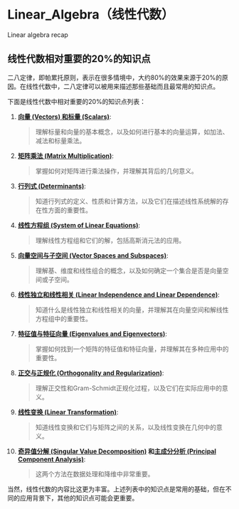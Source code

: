 # Linear_Algebra（线性代数）

Linear algebra recap

## 线性代数相对重要的20%的知识点

二八定律，即帕累托原则，表示在很多情境中，大约80%的效果来源于20%的原因。在线性代数中，二八定律可以被用来描述那些基础而且最常用的知识点。

下面是线性代数中相对重要的20%的知识点列表：

1. **[向量 (Vectors) 和标量 (Scalars)](01_Vectors_Scalars.md)**:
   > 理解标量和向量的基本概念，以及如何进行基本的向量运算，如加法、减法和标量乘法。

2. **[矩阵乘法 (Matrix Multiplication)](02_Matrix_Multiplication.md)**:
   > 掌握如何对矩阵进行乘法操作，并理解其背后的几何意义。

3. **[行列式 (Determinants)](03_Determinates.md)**:
   > 知道行列式的定义、性质和计算方法，以及它们在描述线性系统解的存在性方面的重要性。

4. **[线性方程组 (System of Linear Equations)](04_System_of_Linear_Equations.md)**:
   > 理解线性方程组和它们的解，包括高斯消元法的应用。

5. **[向量空间与子空间 (Vector Spaces and Subspaces)](05_Vector_Spaces_and_Subspaces.md)**:
   > 理解基、维度和线性组合的概念，以及如何确定一个集合是否是向量空间或子空间。

6. **[线性独立和线性相关 (Linear Independence and Linear Dependence)](06_Linear_Independence_and_Linear_Dependence.md)**:
   > 知道什么是线性独立和线性相关的向量，并理解其在向量空间和解线性方程组中的重要性。

7. **[特征值与特征向量 (Eigenvalues and Eigenvectors)](07_Eigenvalues_and_Eigenvectors.md)**:
   > 掌握如何找到一个矩阵的特征值和特征向量，并理解其在多种应用中的重要性。

8. **[正交与正规化 (Orthogonality and Regularization)](08_Orthogonality_and_Regularization.md)**:
   > 理解正交性和Gram-Schmidt正规化过程，以及它们在实际应用中的意义。

9. **[线性变换 (Linear Transformation)](09_Linear_Transformation.md)**:
    > 知道线性变换和它们与矩阵之间的关系，以及线性变换在几何中的意义。

10. **[奇异值分解 (Singular Value Decomposition)](10_Singular_Value_Decomposition.md) 和[主成分分析 (Principal Component Analysis)](10_Principal_Component_Analysis.md)**:
    > 这两个方法在数据处理和降维中非常重要。

当然，线性代数的内容比这更为丰富。上述列表中的知识点是常用的基础，但在不同的应用背景下，其他的知识点可能会更重要。
